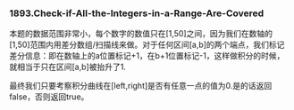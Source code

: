 ### 1893.Check-if-All-the-Integers-in-a-Range-Are-Covered

本题的数据范围非常小，每个数字的数值只在[1,50]之间，因为我们在数轴的[1,50]范围内用差分数组/扫描线来做。对于任何区间[a,b]的两个端点，我们标记差分信息：即在数轴上的a位置标记+1，在b+1位置标记-1，这样做积分的时候，就相当于只在区间[a,b]被抬升了1. 

最终我们只要考察积分曲线在[left,right]是否有任意一点的值为0.是的话返回false，否则返回true。
